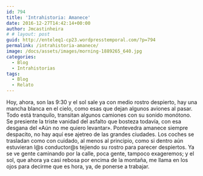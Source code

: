 ```yaml
---
id: 794
title: 'Intrahistoria: Amanece'
date: 2016-12-27T14:42:14+00:00
author: Jmcastinheira
# # layout: post
guid: http://enteleq1-cp23.wordpresstemporal.com/?p=794
permalink: /intrahistoria-amanece/
image: /docs/assets/images/morning-1889265_640.jpg
categories:
  - Blog
  - Intrahistorias
tags:
  - Blog
  - Relato
---
```

<div>
  Hoy, ahora, son las 9:30 y el sol sale ya con medio rostro despierto, hay una mancha blanca en el cielo, como esas que dejan algunos aviones al pasar. Todo está tranquilo, transitan algunos camiones con su sonido monótono. Se presiente la triste vanidad del asfalto que bosteza todavía, con esa desgana del «Aún no me quiero levantar». Pontevedra amanece siempre despacito, no hay aquí ese ajetreo de las grandes ciudades. Los coches se trasladan como con cuidado, al menos al principio, como si dentro aún estuvieran l@s conductor@s tejiendo su rostro para parecer despiertos. Ya se ve gente caminando por la calle, poca gente, tampoco exageremos; y el sol, que ahora ya casi rebosa por encima de la montaña, me llama en los ojos para decirme que es hora, ya, de ponerse a trabajar.


<div>
